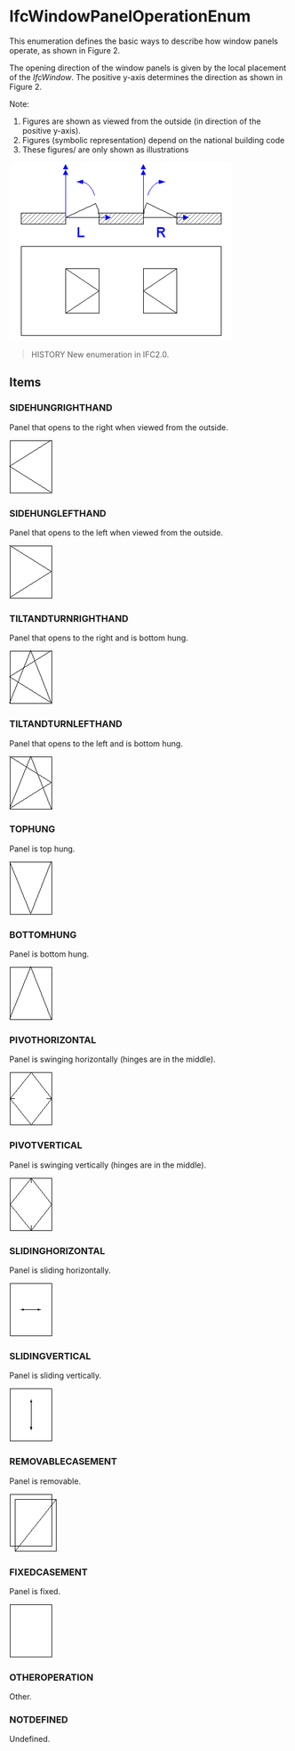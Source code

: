 # IfcWindowPanelOperationEnum

This enumeration defines the basic ways to describe how window panels operate, as shown in Figure 2.

The opening direction of the window panels is given by the local placement of the _IfcWindow_. The positive y-axis determines the direction as shown in Figure 2.

Note:

1. Figures are shown as viewed from the outside (in direction of the positive y-axis).
2. Figures (symbolic representation) depend on the national building code
3. These figures/ are only shown as illustrations

![opening direction](../../../../figures/ifcwindowpaneloperationenum-fig13.gif "Figure 2 &mdash; Window panel directions")

> HISTORY  New enumeration in IFC2.0.

## Items

### SIDEHUNGRIGHTHAND

Panel that opens to the right when viewed from the outside.

![right hand](../../../../figures/ifcwindowpaneloperationenum-fig01.gif)

### SIDEHUNGLEFTHAND

Panel that opens to the left when viewed from the outside.

![left hand](../../../../figures/ifcwindowpaneloperationenum-fig02.gif)

### TILTANDTURNRIGHTHAND

Panel that opens to the right and is bottom hung.

![right hand tilt and turn](../../../../figures/ifcwindowpaneloperationenum-fig03.gif)

### TILTANDTURNLEFTHAND

Panel that opens to the left and is bottom hung.

![left turn and tilt](../../../../figures/ifcwindowpaneloperationenum-fig04.gif)

### TOPHUNG

Panel is top hung.

![top hung](../../../../figures/ifcwindowpaneloperationenum-fig05.gif)

### BOTTOMHUNG

Panel is bottom hung.

![bottom hung](../../../../figures/ifcwindowpaneloperationenum-fig06.gif)

### PIVOTHORIZONTAL

Panel is swinging horizontally (hinges are in the middle).

![swinging hori](../../../../figures/ifcwindowpaneloperationenum-fig07.gif)

### PIVOTVERTICAL

Panel is swinging vertically (hinges are in the middle).

![swinging verti](../../../../figures/ifcwindowpaneloperationenum-fig08.gif)

### SLIDINGHORIZONTAL

Panel is sliding horizontally.

![sliding hori](../../../../figures/ifcwindowpaneloperationenum-fig09.gif)

### SLIDINGVERTICAL

Panel is sliding vertically.

![sliding verti](../../../../figures/ifcwindowpaneloperationenum-fig10.gif)

### REMOVABLECASEMENT

Panel is removable.

![removable](../../../../figures/ifcwindowpaneloperationenum-fig11.gif)

### FIXEDCASEMENT

Panel is fixed.

![fixed](../../../../figures/ifcwindowpaneloperationenum-fig12.gif)

### OTHEROPERATION
Other.

### NOTDEFINED
Undefined. 
